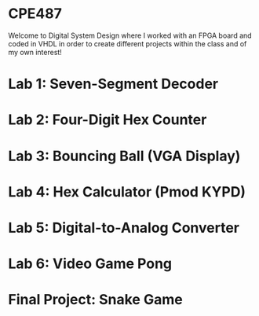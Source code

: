 # CPE487

Welcome to Digital System Design where I worked with an FPGA board and coded in VHDL in order to create different projects within the class and of my own interest!

# Lab 1: Seven-Segment Decoder
# Lab 2: Four-Digit Hex Counter
# Lab 3: Bouncing Ball (VGA Display)
# Lab 4: Hex Calculator (Pmod KYPD)
# Lab 5: Digital-to-Analog Converter
# Lab 6: Video Game Pong
# Final Project: Snake Game 

